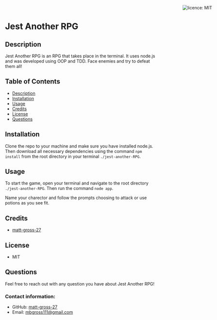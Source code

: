# Jest Another RPG

<div style="position: absolute; top: 22px; right: 50px">

![licence: MIT](https://img.shields.io/badge/license-MIT-blue)
</div>

<a href = "#description"></a>
## Description
Jest Another RPG is an RPG that takes place in the terminal. It uses node.js and was developed using OOP and TDD. Face enemies and try to defeat them all!


## Table of Contents
  - [Description](#description)
  - [Installation](#installation)
  - [Usage](#usage)
  - [Credits](#credits)
  - [License](#license)
  - [Questions](#questions)

<a href = "#installation"></a>
## Installation
Clone the repo to your machine and make sure you have installed node.js. Then download all necessary dependencies using the command ```npm install``` from the root directory in your terminal ```./jest-another-RPG```.

<a href = "#usage"></a>
## Usage
To start the game, open your terminal and navigate to the root directory ```./jest-another-RPG```. Then run the command ```node app```.

Name your charector and follow the prompts choosing to attack or use potions as you see fit.

<a href = "#credits"></a>
## Credits
- [matt-gross-27](https://github.com/matt-gross-27)


<a href = "#license"></a>
## License
- MIT

<a href = "questions"></a>
## Questions
Feel free to reach out with any question you have about Jest Another RPG!

### Contact information:
- GitHub: [matt-gross-27](https://www.github.com/matt-gross-27)
- Email: [mbgross111@gmail.com](mailto:mbgross111@gmail.com)
